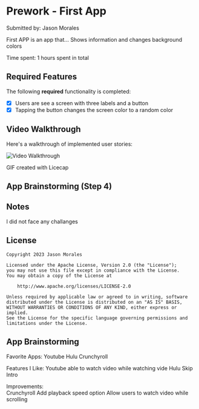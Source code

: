 # Prework - First App

Submitted by: Jason Morales

First APP is an app that... Shows information and changes background colors 

Time spent: 1 hours spent in total

## Required Features

The following **required** functionality is completed:

- [X] Users are see a screen with three labels and a button
- [X] Tapping the button changes the screen color to a random color
 
## Video Walkthrough

Here's a walkthrough of implemented user stories:

<img src='https://i.imgur.com/gallery/KYFNC9o.gif' title='Video Walkthrough' width='' alt='Video Walkthrough' />

<!-- Replace this with whatever GIF tool you used! -->
GIF created with Licecap  
<!-- Recommended tools:
[Kap](https://getkap.co/) for macOS
[ScreenToGif](https://www.screentogif.com/) for Windows
[peek](https://github.com/phw/peek) for Linux. -->

## App Brainstorming (Step 4)

## Notes

I did not face any challanges

## License

    Copyright 2023 Jason Morales

    Licensed under the Apache License, Version 2.0 (the "License");
    you may not use this file except in compliance with the License.
    You may obtain a copy of the License at

        http://www.apache.org/licenses/LICENSE-2.0

    Unless required by applicable law or agreed to in writing, software
    distributed under the License is distributed on an "AS IS" BASIS,
    WITHOUT WARRANTIES OR CONDITIONS OF ANY KIND, either express or implied.
    See the License for the specific language governing permissions and
    limitations under the License.

## App Brainstorming

Favorite Apps: 
    Youtube 
    Hulu 
    Crunchyroll
    
Features I Like: 
    Youtube able to watch video while watching vide
    Hulu Skip Intro
    
Improvements:   
    Crunchyroll
        Add playback speed option 
        Allow users to watch video while scrolling 
